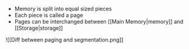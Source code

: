 - Memory is split into equal sized pieces
- Each piece is called a page
- Pages can be interchanged between [[Main Memory|memory]] and [[Storage|storage]]

![[Diff between paging and segmentation.png]]
